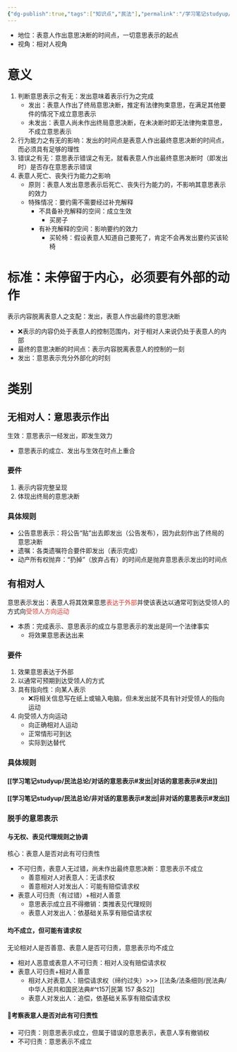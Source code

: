```yaml
---
{"dg-publish":true,"tags":["知识点","民法"],"permalink":"/学习笔记studyup/民法总论/意思表示发出/","dgPassFrontmatter":true,"created":"2024-11-17T13:34:53.421+08:00","updated":"2024-11-23T12:49:47.636+08:00"}
---
```


- 地位：表意人作出意思决断的时间点，一切意思表示的起点
- 视角：相对人视角
# 意义
1. 判断意思表示之有无：发出意味着表示行为之完成
	- 发出：表意人作出了终局意思决断，推定有法律拘束意思，在满足其他要件的情况下成立意思表示
	- 未发出：表意人尚未作出终局意思决断，在未决断时即无法律拘束意思，不成立意思表示
2. 行为能力之有无的影响：发出的时间点是表意人作出最终意思决断的时间点，而必须具有足够的理性
3. 错误之有无：意思表示错误之有无，就看表意人作出最终意思决断时（即发出时）是否存在意思表示错误
4. 表意人死亡、丧失行为能力之影响
	- 原则：表意人发出意思表示后死亡、丧失行为能力的，不影响其意思表示的效力
	- 特殊情况：要约需不需要经过补充解释
		- 不具备补充解释的空间：成立生效
			- 买房子
		- 有补充解释的空间：影响要约的效力
			- 买轮椅：假设表意人知道自己要死了，肯定不会再发出要约买该轮椅
# 标准：未停留于内心，必须要有外部的动作
表示内容脱离表意人之支配：发出，表意人作出最终的意思决断
- ❌表示的内容仍处于表意人的控制范围内，对于相对人来说仍处于表意人的内部
- 最终的意思决断的时间点：表示内容脱离表意人的控制的一刻
- 发出：意思表示充分外部化的时刻
# 类别
## 无相对人：意思表示作出
生效：意思表示一经发出，即发生效力
- 意思表示的成立、发出与生效在时点上重合
### 要件
1. 表示内容完整呈现
2. 体现出终局的意思决断
### 具体规则
- 公告意思表示：将公告“贴”出去即发出（公告发布），因为此刻作出了终局的意思决断
- 遗嘱：各类遗嘱符合要件即发出（表示完成）
- 动产所有权抛弃：“扔掉”（放弃占有）的时间点是抛弃意思表示发出的时间点
## 有相对人
意思表示发出：表意人将其效果意思<font color="#d83931">表达于外部</font>并使该表达以通常可到达受领人的方式向<font color="#d83931">受领人方向运动</font>
- 本质：完成表示、意思表示的成立与意思表示的发出是同一个法律事实
	- 将效果意思表达出来
### 要件
1. 效果意思表达于外部
2. 以通常可预期到达受领人的方式
3. 具有指向性：向某人表示
	- ❌将相关信息写在纸上或输入电脑，但未发出就不具有针对受领人的指向运动
4. 向受领人方向运动
	- 向正确相对人运动
	- 正常情形可到达
	- 实际到达替代
### 具体规则
#### [[学习笔记studyup/民法总论/对话的意思表示#发出\|对话的意思表示#发出]]
#### [[学习笔记studyup/民法总论/非对话的意思表示#发出\|非对话的意思表示#发出]]
### 脱手的意思表示
#### 与无权、表见代理规则之协调
核心：表意人是否对此有可归责性
- 不可归责，表意人无过错，尚未作出最终意思决断：意思表示不成立
	- 善意相对人对表意人：无请求权
	- 善意相对人对发出人：可能有赔偿请求权
- 表意人可归责（有过错）+相对人善意
	- 意思表示成立且不得撤销：类推表见代理规则
	- 表意人对发出人：依基础关系享有赔偿请求权
#### 均不成立，但可能有请求权
无论相对人是否善意、表意人是否可归责，意思表示均不成立
- 相对人恶意或表意人不可归责：相对人没有赔偿请求权
- 表意人可归责+相对人善意
	- 相对人对表意人：赔偿请求权（缔约过失）>>> [[法条/法条细则/民法典/中华人民共和国民法典#^t157\|民第 157 条S2]]
	- 表意人对发出人：追偿，依基础关系享有赔偿请求权
#### 🐨考察表意人是否对此有可归责性
- 可归责：则意思表示成立，但属于错误的意思表示，表意人享有撤销权
- 不可归责：意思表示不成立